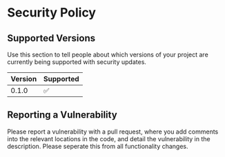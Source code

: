 # Security Policy

## Supported Versions

Use this section to tell people about which versions of your project are
currently being supported with security updates.

| Version | Supported          |
| ------- | ------------------ |
| 0.1.0   | :white_check_mark: |

## Reporting a Vulnerability

Please report a vulnerability with a pull request, where you add comments into the 
relevant locations in the code, and detail the vulnerability in the description.
Please seperate this from all functionality changes.
